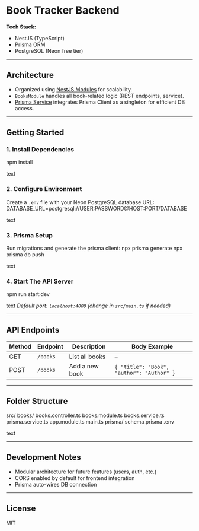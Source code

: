 # Book Tracker Backend

**Tech Stack:**  
- NestJS (TypeScript)
- Prisma ORM
- PostgreSQL (Neon free tier)

---

## Architecture

- Organized using [NestJS Modules](https://docs.nestjs.com/modules) for scalability.
- `BooksModule` handles all book-related logic (REST endpoints, service).
- [Prisma Service](./prisma.service.ts) integrates Prisma Client as a singleton for efficient DB access.

---

## Getting Started

### 1. Install Dependencies

npm install

text

### 2. Configure Environment

Create a `.env` file with your Neon PostgreSQL database URL:
DATABASE_URL=postgresql://USER:PASSWORD@HOST:PORT/DATABASE

text

### 3. Prisma Setup

Run migrations and generate the prisma client:
npx prisma generate
npx prisma db push

text

### 4. Start The API Server

npm run start:dev

text
_Default port: `localhost:4000` (change in `src/main.ts` if needed)_

---

## API Endpoints

| Method | Endpoint      | Description            | Body Example                  |
|--------|--------------|------------------------|-------------------------------|
| GET    | `/books`     | List all books         | –                             |
| POST   | `/books`     | Add a new book         | `{ "title": "Book", "author": "Author" }` |

---

## Folder Structure

src/
books/
books.controller.ts
books.module.ts
books.service.ts
prisma.service.ts
app.module.ts
main.ts
prisma/
schema.prisma
.env

text

---

## Development Notes

- Modular architecture for future features (users, auth, etc.)
- CORS enabled by default for frontend integration
- Prisma auto-wires DB connection

---

## License

MIT
